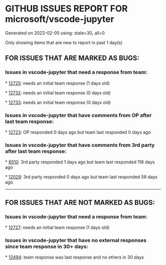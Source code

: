 
# GITHUB ISSUES REPORT FOR microsoft/vscode-jupyter


Generated on 2023-02-05 using: stale=30, all=0


Only showing items that are new to report in past 1 day(s)


## FOR ISSUES THAT ARE MARKED AS BUGS:


### Issues in vscode-jupyter that need a response from team:


\* [12725](https://github.com/microsoft/vscode-jupyter/issues/12725 "HTML export doesn't show plots"): needs an initial team response (1 days old)

\* [12732](https://github.com/microsoft/vscode-jupyter/issues/12732 "Sometimes Interactive Window doesn't display the input code."): needs an initial team response (0 days old)

\* [12733](https://github.com/microsoft/vscode-jupyter/issues/12733 "Kernel creation failed, when connected to remote jupyter server"): needs an initial team response (0 days old)

### Issues in vscode-jupyter that have comments from OP after last team response:


\* [12723](https://github.com/microsoft/vscode-jupyter/issues/12723 "Vscode Jupyter Notebook Error: Fail to start the Python Kernel. Jupyter server crashed. Unable to connect Error code from Jupyter: 1"): OP responded 0 days ago but team last responded 0 days ago

### Issues in vscode-jupyter that have comments from 3rd party after last team response:


\* [6510](https://github.com/microsoft/vscode-jupyter/issues/6510 "Jupyter extension creates countless empty ipynb (also creates &quot;checkpoint&quot; files after saving)"): 3rd party responded 1 days ago but team last responded 118 days ago

\* [12029](https://github.com/microsoft/vscode-jupyter/issues/12029 "Duplicate intellisense tooltips and dropdowns"): 3rd party responded 0 days ago but team last responded 58 days ago

---

## FOR ISSUES THAT ARE NOT MARKED AS BUGS:


### Issues in vscode-jupyter that need a response from team:


\* [12727](https://github.com/microsoft/vscode-jupyter/issues/12727 "Switching between interactive windows"): needs an initial team response (1 days old)

### Issues in vscode-jupyter that have no external responses since team response in 30+ days:


\* [12494](https://github.com/microsoft/vscode-jupyter/issues/12494 "No IntelliSense in Jupyter Notebooks unless explicitly set python.languageServer to Jedi"): team response was last response and no others in 30 days
